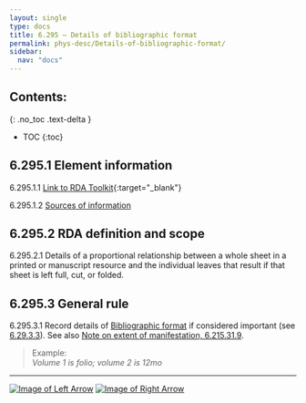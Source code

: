 ```yaml
---
layout: single
type: docs
title: 6.295 — Details of bibliographic format
permalink: phys-desc/Details-of-bibliographic-format/
sidebar:
  nav: "docs"
---
```


## Contents:
{: .no_toc .text-delta }

- TOC
{:toc}

## 6.295.1 Element information

<a name="6.295.1.1">6.295.1.1</a> [Link to RDA Toolkit](https://beta.rdatoolkit.org/en-US_ala-c5ac3ce3-80bc-3a38-aaf5-e4107a8312cd){:target="_blank"}

<a name="6.295.1.2">6.295.1.2</a> [Sources of information](/DCRMR/phys-desc/#6011-sources-of-information) 

## 6.295.2 RDA definition and scope

<a name="6.295.2.1">6.295.2.1</a> Details of a proportional relationship between a whole sheet in a printed or manuscript resource and the individual leaves that result if that sheet is left full, cut, or folded.

## 6.295.3 General rule 

<a name="6.295.3.1">6.295.3.1</a> Record details of [Bibliographic format](/DCRMR/phys-desc/Bibliographic-format/) if considered important (see [6.29.3.3](/DCRMR/phys-desc/Bibliographic-format/#6.29.3.3)).  See also [Note on extent of manifestation, 6.215.31.9](/DCRMR/phys-desc/Note-on-extent-of-manifestation/#6.215.31.9).

>Example:  
><CITE>Volume 1 is folio; volume 2 is 12mo</CITE>

---

[![Image of Left Arrow](https://rbms-bsc.github.io/DCRMR/assets/pictures/navigation/Arrow_Left.png "6.29 — Bibliographic format")](/DCRMR/phys-desc/Bibliographic-format/) [![Image of Right Arrow](https://rbms-bsc.github.io/DCRMR/assets/pictures/navigation/Arrow_Right.png "6.31 — Font size")](/DCRMR/phys-desc/Font-size/)